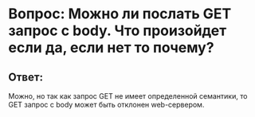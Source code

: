 # Вопрос: Можно ли послать GET запрос с body. Что произойдет если да, если нет то почему?

## Ответ:
Можно, но так как запрос GET не имеет определенной семантики, то GET запрос с body может быть отклонен web-сервером.
